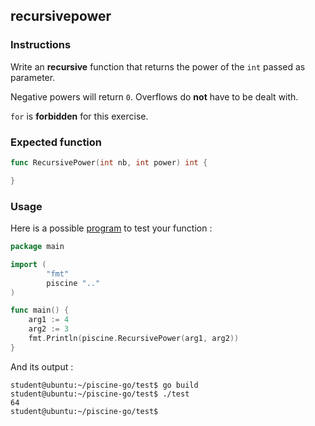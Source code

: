 ## recursivepower

### Instructions

Write an **recursive** function that returns the power of the `int` passed as parameter.

Negative powers will return `0`. Overflows do **not** have to be dealt with.

`for` is **forbidden** for this exercise.

### Expected function

```go
func RecursivePower(int nb, int power) int {

}
```

### Usage

Here is a possible [program](TODO-LINK) to test your function :

```go
package main

import (
        "fmt"
        piscine ".."
)

func main() {
	arg1 := 4
	arg2 := 3
	fmt.Println(piscine.RecursivePower(arg1, arg2))
}
```

And its output :

```console
student@ubuntu:~/piscine-go/test$ go build
student@ubuntu:~/piscine-go/test$ ./test
64
student@ubuntu:~/piscine-go/test$
```
